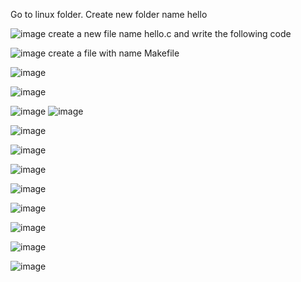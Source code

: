 Go to linux folder. Create new folder name hello

![image](https://user-images.githubusercontent.com/89134017/220843632-7013334f-ceb6-4a1a-8d92-ea978aee5963.png)
create a new file name hello.c and write the following code

![image](https://user-images.githubusercontent.com/89134017/220843742-00a2cf93-c87c-4d62-ac38-46c3857f6a8f.png)
create a file with name Makefile

![image](https://user-images.githubusercontent.com/89134017/220843771-1c212b86-a46c-4864-957a-43cdcccbc40d.png)

![image](https://user-images.githubusercontent.com/89134017/220843804-caa0d6ae-2990-4bdc-9ae4-3adc7a8cf709.png)

  ![image](https://user-images.githubusercontent.com/89134017/220843831-e9a69d10-fad8-4450-adfb-f9f622d70d0e.png)
![image](https://user-images.githubusercontent.com/89134017/220843857-9e8d96e1-e492-4da0-94e3-2f395813d881.png)

![image](https://user-images.githubusercontent.com/89134017/220843886-9da89989-f29b-4f7c-ad55-3c872593e117.png)

![image](https://user-images.githubusercontent.com/89134017/220843903-b2e48fbd-d524-467a-82ed-f7a4fa675553.png)

![image](https://user-images.githubusercontent.com/89134017/220843916-7d954d5d-60d3-4bdb-a76b-78a9b0f8324e.png)

![image](https://user-images.githubusercontent.com/89134017/220843931-9c421750-34f9-4f17-a37c-c7da1ec4bc53.png)

![image](https://user-images.githubusercontent.com/89134017/220843947-71114cba-2693-4eb0-810a-cc1619fee184.png)

![image](https://user-images.githubusercontent.com/89134017/220843967-e18a11f7-fd3b-4cee-846f-fff1b7ee42db.png)

![image](https://user-images.githubusercontent.com/89134017/220843988-c47b12f7-9654-472a-b2a2-57fc639944d0.png)

![image](https://user-images.githubusercontent.com/89134017/220844021-b556dc97-734e-44c5-ad58-caf11a77d7da.png)
